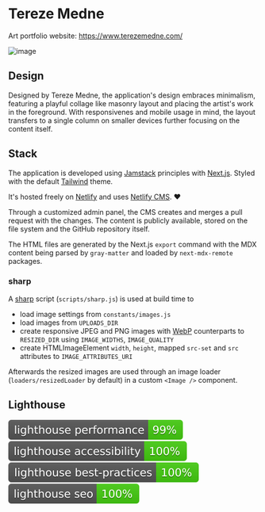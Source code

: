 # Tereze Medne

Art portfolio website: https://www.terezemedne.com/

<img width="1918" alt="image" src="https://user-images.githubusercontent.com/6824593/153567765-3089a3d0-fd24-4be3-b8ea-7e116c1b97fc.png">


## Design

Designed by Tereze Medne, the application's design embraces minimalism, featuring a playful collage like masonry layout and placing the artist's work in the foreground. With responsivenes and mobile usage in mind, the layout transfers to a single column on smaller devices further focusing on the content itself.

## Stack

The application is developed using [Jamstack](https://jamstack.org/) principles with [Next.js](nextjs.org/). Styled with the default [Tailwind](tailwindcss.com/) theme.

It's hosted freely on [Netlify](https://www.netlify.com/) and uses [Netlify CMS](https://www.netlifycms.org/). ❤️

Through a customized admin panel, the CMS creates and merges a pull request with the changes. The content is publicly available, stored on the file system and the GitHub repository itself.

The HTML files are generated by the Next.js `export` command with the MDX content being parsed by `gray-matter` and loaded by `next-mdx-remote` packages.
### sharp

A [sharp](https://sharp.pixelplumbing.com/) script (`scripts/sharp.js`) is used at build time to 
* load image settings from `constants/images.js`
* load images from `UPLOADS_DIR`
* create responsive JPEG and PNG images with [WebP](https://web.dev/serve-images-webp/) counterparts to `RESIZED_DIR` using `IMAGE_WIDTHS`, `IMAGE_QUALITY`
* create HTMLImageElement `width`, `height`, mapped `src-set` and `src` attributes to `IMAGE_ATTRIBUTES_URI` 

Afterwards the resized images are used through an image loader (`loaders/resizedLoader` by default) in a custom `<Image />` component.

## Lighthouse

![Lighthouse Performance Badge](./public/assets/badges/lighthouse/lighthouse_performance.svg)
![Lighthouse Accessibility Badge](./public/assets/badges/lighthouse/lighthouse_accessibility.svg)
![Lighthouse Best Practices Badge](./public/assets/badges/lighthouse/lighthouse_best-practices.svg)
![Lighthouse SEO Badge](./public/assets/badges/lighthouse/lighthouse_seo.svg)
